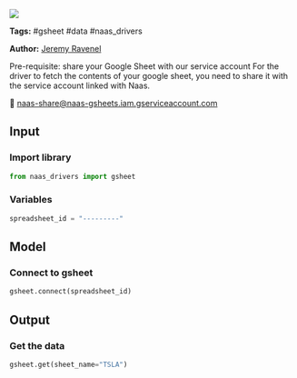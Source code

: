 <a href="https://app.naas.ai/user-redirect/naas/downloader?url=https://raw.githubusercontent.com/jupyter-naas/awesome-notebooks/master/Google%20Sheets/Gsheets_Get_data.ipynb" target="_parent"><img src="https://naasai-public.s3.eu-west-3.amazonaws.com/open_in_naas.svg"/></a>

**Tags:** #gsheet #data #naas_drivers

**Author:** [Jeremy Ravenel](https://www.linkedin.com/in/ACoAAAJHE7sB5OxuKHuzguZ9L6lfDHqw--cdnJg/)

Pre-requisite: share your Google Sheet with our service account
For the driver to fetch the contents of your google sheet, you need to share it with the service account linked with Naas.

🔗 naas-share@naas-gsheets.iam.gserviceaccount.com

## Input

### Import library


```python
from naas_drivers import gsheet
```

### Variables


```python
spreadsheet_id = "---------"
```

## Model

### Connect to gsheet


```python
gsheet.connect(spreadsheet_id)
```

## Output

### Get the data


```python
gsheet.get(sheet_name="TSLA")
```
